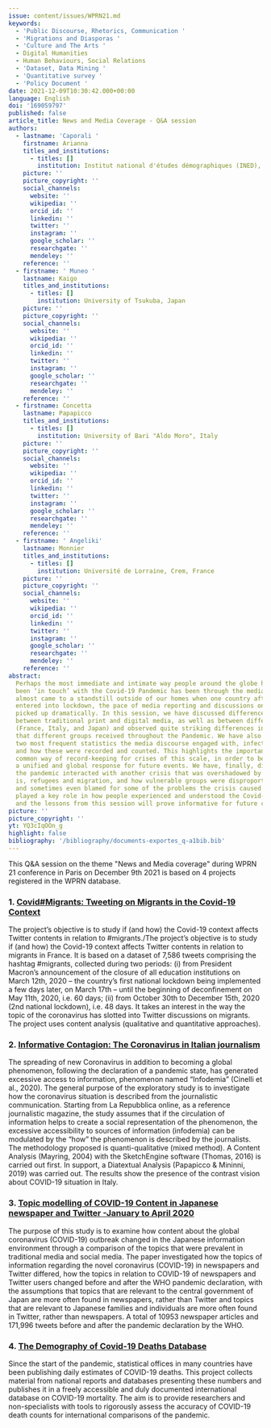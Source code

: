 ```yaml
---
issue: content/issues/WPRN21.md
keywords:
  - 'Public Discourse, Rhetorics, Communication '
  - 'Migrations and Diasporas '
  - 'Culture and The Arts '
  - Digital Humanities
  - Human Behaviours, Social Relations
  - 'Dataset, Data Mining '
  - 'Quantitative survey '
  - 'Policy Document '
date: 2021-12-09T10:30:42.000+00:00
language: English
doi: '169059797'
published: false
article_title: News and Media Coverage - Q&A session
authors:
  - lastname: 'Caporali '
    firstname: Arianna
    titles_and_institutions:
      - titles: []
        institution: Institut national d'études démographiques (INED), France
    picture: ''
    picture_copyright: ''
    social_channels:
      website: ''
      wikipedia: ''
      orcid_id: ''
      linkedin: ''
      twitter: ''
      instagram: ''
      google_scholar: ''
      researchgate: ''
      mendeley: ''
    reference: ''
  - firstname: ' Muneo '
    lastname: Kaigo
    titles_and_institutions:
      - titles: []
        institution: University of Tsukuba, Japan
    picture: ''
    picture_copyright: ''
    social_channels:
      website: ''
      wikipedia: ''
      orcid_id: ''
      linkedin: ''
      twitter: ''
      instagram: ''
      google_scholar: ''
      researchgate: ''
      mendeley: ''
    reference: ''
  - firstname: Concetta
    lastname: Papapicco
    titles_and_institutions:
      - titles: []
        institution: University of Bari "Aldo Moro", Italy
    picture: ''
    picture_copyright: ''
    social_channels:
      website: ''
      wikipedia: ''
      orcid_id: ''
      linkedin: ''
      twitter: ''
      instagram: ''
      google_scholar: ''
      researchgate: ''
      mendeley: ''
    reference: ''
  - firstname: ' Angeliki'
    lastname: Monnier
    titles_and_institutions:
      - titles: []
        institution: Université de Lorraine, Crem, France
    picture: ''
    picture_copyright: ''
    social_channels:
      website: ''
      wikipedia: ''
      orcid_id: ''
      linkedin: ''
      twitter: ''
      instagram: ''
      google_scholar: ''
      researchgate: ''
      mendeley: ''
    reference: ''
abstract:
  Perhaps the most immediate and intimate way people around the globe have
  been ‘in touch’ with the Covid-19 Pandemic has been through the media. While life
  almost came to a standstill outside of our homes when one country after the other
  entered into lockdown, the pace of media reporting and discussions on the internet
  picked up dramatically. In this session, we have discussed differences in narratives
  between traditional print and digital media, as well as between different countries
  (France, Italy, and Japan) and observed quite striking differences in the information
  that different groups received throughout the Pandemic. We have also discussed the
  two most frequent statistics the media discourse engaged with, infections and deaths,
  and how these were recorded and counted. This highlights the importance of a diligent
  common way of record-keeping for crises of this scale, in order to be able to mount
  a unified and global response for future events. We have, finally, discussed how
  the pandemic interacted with another crisis that was overshadowed by Covid-19, that
  is, refugees and migration, and how vulnerable groups were disproportionately affected
  and sometimes even blamed for some of the problems the crisis caused. The media
  played a key role in how people experienced and understood the Covid-19 Pandemic,
  and the lessons from this session will prove informative for future crises to come.
picture: ''
picture_copyright: ''
yt: YQ3cIqOOn_g
highlight: false
bibliography: '/bibliography/documents-exportes_q-a1bib.bib'
---
```


This Q&A session on the theme "News and Media coverage" during WPRN 21 conference in Paris on December 9th 2021 is based on 4 projects registered in the WPRN database.

<Youtube yt="YQ3cIqOOn_g" caption ="Q&A session News & Media Coverage"></Youtube>

### 1. [Covid#Migrants: Tweeting on Migrants in the Covid-19 Context](https://wprn.org/item/415352)

The project’s objective is to study if (and how) the Covid-19 context affects Twitter contents in relation to #migrants./The project’s objective is to study if (and how) the Covid-19 context affects Twitter contents in relation to migrants in France. It is based on a dataset of 7,586 tweets comprising the hashtag #migrants, collected during two periods: (i) from President Macron’s announcement of the closure of all education institutions on March 12th, 2020 – the country’s first national lockdown being implemented a few days later, on March 17th – until the beginning of deconfinement on May 11th, 2020, i.e. 60 days; (ii) from October 30th to December 15th, 2020 (2nd national lockdown), i.e. 48 days. It takes an interest in the way the topic of the coronavirus has slotted into Twitter discussions on migrants. The project uses content analysis (qualitative and quantitative approaches).

<Youtube yt="1Xu6gI-7PIs" caption ="Presentation for the World Pandemic Research Network Conference, December 2021"></Youtube>

### 2. [Informative Contagion: The Coronavirus in Italian journalism](https://wprn.org/item/469352)

The spreading of new Coronavirus in addition to becoming a global phenomenon, following the declaration of a pandemic state, has generated excessive access to information, phenomenon named “Infodemia” (Cinelli et al., 2020). The general purpose of the exploratory study is to investigate how the coronavirus situation is described from the journalistic communication. Starting from La Repubblica online, as a reference journalistic magazine, the study assumes that if the circulation of information helps to create a social representation of the phenomenon, the excessive accessibility to sources of information (infodemia) can be modulated by the “how” the phenomenon is described by the journalists. The methodology proposed is quanti-qualitative (mixed method). A Content Analysis (Mayring, 2004) with the SketchEngine software (Thomas, 2016) is carried out first. In support, a Diatextual Analysis (Papapicco & Mininni, 2019) was carried out. The results show the presence of the contrast vision about COVID-19 situation in Italy.

<Youtube yt="CfKbrSymTLI" caption ="Informative Contagion: The Coronavirus in Italian journalism_WPRN-469352 Project"></Youtube>

### 3. [Topic modelling of COVID-19 Content in Japanese newspaper and Twitter -January to April 2020](https://wprn.org/item/439952)

The purpose of this study is to examine how content about the global coronavirus (COVID-19) outbreak changed in the Japanese information environment through a comparison of the topics that were prevalent in traditional media and social media. The paper investigated how the topics of information regarding the novel coronavirus (COVID-19) in newspapers and Twitter differed, how the topics in relation to COVID-19 of newspapers and Twitter users changed before and after the WHO pandemic declaration, with the assumptions that topics that are relevant to the central government of Japan are more often found in newspapers, rather than Twitter and topics that are relevant to Japanese families and individuals are more often found in Twitter, rather than newspapers. A total of 10953 newspaper articles and 171,996 tweets before and after the pandemic declaration by the WHO.

<Youtube yt="lo45kaXwtyg" caption ="Topic modelling of COVID-19 Content in Japanese newspaper and Twitter -January to April 2020"></Youtube>

### 4. [The Demography of Covid-19 Deaths Database](https://wprn.org/item/445752)

Since the start of the pandemic, statistical offices in many countries have been publishing daily estimates of COVID-19 deaths. This project collects material from national reports and databases presenting these numbers and publishes it in a freely accessible and duly documented international database on COVID-19 mortality. The aim is to provide researchers and non-specialists with tools to rigorously assess the accuracy of COVID-19 death counts for international comparisons of the pandemic.

<Youtube yt="QqunHRbkBUo" caption ="The Demography of Covid-19 Deaths Database"></Youtube>

